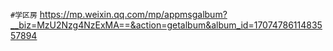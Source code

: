 
`#学区房` https://mp.weixin.qq.com/mp/appmsgalbum?__biz=MzU2Nzg4NzExMA==&action=getalbum&album_id=1707478611483557894
